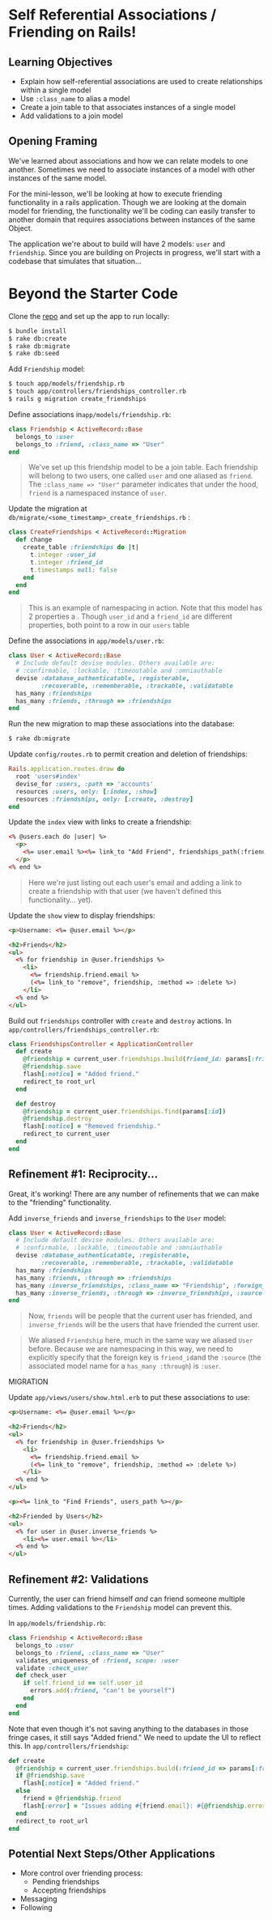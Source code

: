 # Self Referential Associations / Friending on Rails!

## Learning Objectives
- Explain how self-referential associations are used to create relationships within a single model
- Use `:class_name` to alias a model
- Create a join table to that associates instances of a single model
- Add validations to a join model

## Opening Framing
We've learned about associations and how we can relate models to one another. Sometimes we need to associate instances of a model with other instances of the same model.

For the mini-lesson, we'll be looking at how to execute friending functionality in a rails application. Though we are looking at the domain model for friending, the functionality we'll be coding can easily transfer to another domain that requires associations between instances of the same Object.

The application we're about to build will have 2 models: `user` and `friendship`. Since you are building on Projects in progress, we'll start with a codebase that simulates that situation...

# Beyond the Starter Code

Clone the [repo](https://github.com/ga-dc/friending_in_rails) and set up the app to run locally:
```bash
$ bundle install
$ rake db:create
$ rake db:migrate
$ rake db:seed
```
Add `Friendship` model:
```bash
$ touch app/models/friendship.rb
$ touch app/controllers/friendships_controller.rb
$ rails g migration create_friendships
```

Define associations in`app/models/friendship.rb`:

```ruby
class Friendship < ActiveRecord::Base
  belongs_to :user
  belongs_to :friend, :class_name => "User"
end
```
> We've set up this friendship model to be a join table. Each friendship will belong to two users, one called `user` and one aliased as `friend`. The `:class_name => "User"` parameter indicates that under the hood, `friend` is a namespaced instance of `user`.

Update the migration at `db/migrate/<some_timestamp>_create_friendships.rb` :

```ruby
class CreateFriendships < ActiveRecord::Migration
  def change
    create_table :friendships do |t|
      t.integer :user_id
      t.integer :friend_id
      t.timestamps null: false
    end
  end
end
```
> This is an example of namespacing in action. Note that this model has 2 properties a . Though `user_id` and a `friend_id` are different properties, both point to a row in our `users` table


Define the associations in `app/models/user.rb`:

```ruby
class User < ActiveRecord::Base
  # Include default devise modules. Others available are:
  # :confirmable, :lockable, :timeoutable and :omniauthable
  devise :database_authenticatable, :registerable,
         :recoverable, :rememberable, :trackable, :validatable
  has_many :friendships
  has_many :friends, :through => :friendships
end
```

Run the new migration to map these associations into the database:

```bash
$ rake db:migrate
```

Update `config/routes.rb` to permit creation and deletion of friendships:

```ruby
Rails.application.routes.draw do
  root 'users#index'
  devise_for :users, :path => 'accounts'
  resources :users, only: [:index, :show]
  resources :friendships, only: [:create, :destroy]
end
```

Update the `index` view with links to create a friendship:

```html
<% @users.each do |user| %>
  <p>
    <%= user.email %><%= link_to "Add Friend", friendships_path(:friend_id => user), :method => :post %>
  </p>
<% end %>
```
> Here we're just listing out each user's email and adding a link to create a friendship with that user (we haven't defined this functionality... yet).

Update the `show` view to display friendships:
```html
<p>Username: <%= @user.email %></p>

<h2>Friends</h2>
<ul>
  <% for friendship in @user.friendships %>
    <li>
      <%= friendship.friend.email %>
      (<%= link_to "remove", friendship, :method => :delete %>)
    </li>
  <% end %>
</ul>
```
Build out `friendships` controller with `create` and `destroy` actions. In `app/controllers/friendships_controller.rb`:

```ruby
class FriendshipsController < ApplicationController
  def create
    @friendship = current_user.friendships.build(friend_id: params[:friend_id])
    @friendship.save
    flash[:notice] = "Added friend."
    redirect_to root_url
  end

  def destroy
    @friendship = current_user.friendships.find(params[:id])
    @friendship.destroy
    flash[:notice] = "Removed friendship."
    redirect_to current_user
  end
end
```

## Refinement #1: Reciprocity...
Great, it's working! There are any number of refinements that we can make to the "friending" functionality.

Add `inverse_friends` and `inverse_friendships` to the `User` model:
```ruby
class User < ActiveRecord::Base
  # Include default devise modules. Others available are:
  # :confirmable, :lockable, :timeoutable and :omniauthable
  devise :database_authenticatable, :registerable,
         :recoverable, :rememberable, :trackable, :validatable
  has_many :friendships
  has_many :friends, :through => :friendships
  has_many :inverse_friendships, :class_name => "Friendship", :foreign_key => "friend_id"
  has_many :inverse_friends, :through => :inverse_friendships, :source => :user
end
```
> Now, `friends` will be people that the current user has friended, and `inverse_friends` will be the users that have friended the current user.

> We aliased `Friendship` here, much in the same way we aliased `User` before. Because we are namespacing in this way, we need to explicitly specify that the foreign key is `friend_id`and the `:source` (the associated model name for a `has_many :through`) is `:user`.

MIGRATION

Update `app/views/users/show.html.erb` to put these associations to use:

```html
<p>Username: <%= @user.email %></p>

<h2>Friends</h2>
<ul>
  <% for friendship in @user.friendships %>
    <li>
      <%= friendship.friend.email %>
      (<%= link_to "remove", friendship, :method => :delete %>)
    </li>
  <% end %>
</ul>

<p><%= link_to "Find Friends", users_path %></p>

<h2>Friended by Users</h2>
<ul>
  <% for user in @user.inverse_friends %>
    <li><%= user.email %></li>
  <% end %>
</ul>
```

## Refinement #2: Validations
Currently, the user can friend himself *and* can friend someone multiple times. Adding validations to the `Friendship` model can prevent this.

In `app/models/friendship.rb`:

```ruby
class Friendship < ActiveRecord::Base
  belongs_to :user
  belongs_to :friend, :class_name => "User"
  validates_uniqueness_of :friend, scope: :user
  validate :check_user
  def check_user
    if self.friend_id == self.user_id
      errors.add(:friend, "can't be yourself")
    end
  end
end
```

Note that even though it's not saving anything to the databases in those fringe cases, it still says "Added friend." We need to update the UI to reflect this. In `app/controllers/friendship`:

```ruby
def create
  @friendship = current_user.friendships.build(:friend_id => params[:friend_id])
  if @friendship.save
    flash[:notice] = "Added friend."
  else
    friend = @friendship.friend
    flash[:error] = "Issues adding #{friend.email}: #{@friendship.errors.full_messages}"
  end
  redirect_to root_url
end
```

## Potential Next Steps/Other Applications
- More control over friending process:
  - Pending friendships
  - Accepting friendships
- Messaging
- Following
